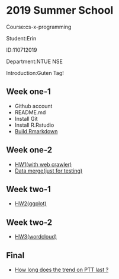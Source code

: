 # 2019 Summer School

Course:cs-x-programming

Student:Erin

ID:110712019

Department:NTUE NSE

Introduction:Guten Tag!

## Week one-1
* Github account
* README.md
* Install Git
* Install R.Rstudio
* [Build Rmarkdown](https://github.com/yo-shi-mi/hw/blob/master/week%201.1/my_first_r_markdown.html)

## Week one-2
* [HW1(with web crawler)](https://yo-shi-mi.github.io/hw/week%201.2/weather.html)
* [Data merge(just for testing)](https://github.com/yo-shi-mi/hw/blob/master/week%201.2/Practice%201.R)

## Week two-1
* [HW2(ggplot)](https://yo-shi-mi.github.io/hw/week%202.1/CO2.html)

## Week two-2
* [HW3(wordcloud)](https://yo-shi-mi.github.io/hw/week%202.2/lyrics.html)

## Final
* [How long does the trend on PTT last ?](https://yo-shi-mi.github.io/hw/week%203.2/food.html)
